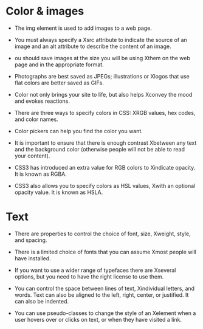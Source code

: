 # Color & images

* The img element is used to add images to a         web page.

* You must always specify a Xsrc attribute to indicate the source of an image and an alt attribute to describe the content of an image.

* ou should save images at the size you will be using Xthem on the web page and in the appropriate format.

* Photographs are best saved as JPEGs; illustrations or Xlogos that use flat colors are better saved as GIFs.

* Color not only brings your site to life, but also helps Xconvey the mood and evokes reactions.

* There are three ways to specify colors in CSS:            XRGB values, hex codes, and color names.

* Color pickers can help you find the color you want.

* It is important to ensure that there is enough contrast Xbetween any text and the background color (otherwise people will not be able to read your content).

* CSS3 has introduced an extra value for RGB colors to Xindicate opacity. It is known as RGBA.

* CSS3 also allows you to specify colors as HSL values, Xwith an optional opacity value. It is known as HSLA.

# Text

* There are properties to control the choice of font, size, Xweight, style, and spacing.

* There is a limited choice of fonts that you can assume Xmost people will have installed.

* If you want to use a wider range of typefaces there are Xseveral options, but you need to have the right license to use them.

* You can control the space between lines of text, Xindividual letters, and words. Text can also be aligned to the left, right, center, or justified. It can also be indented.

* You can use pseudo-classes to change the style of an Xelement when a user hovers over or clicks on text, or when they have visited a link.
